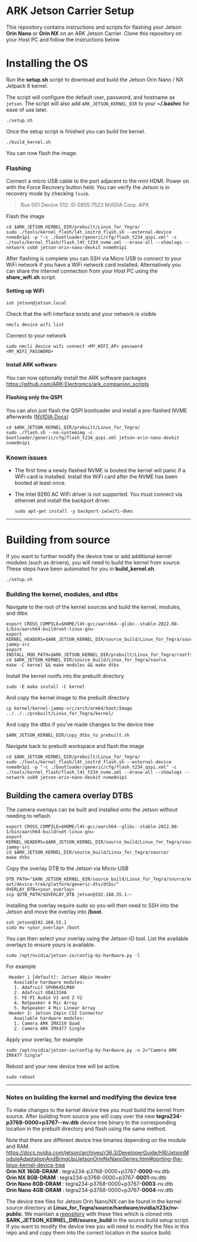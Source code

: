 # ARK Jetson Carrier Setup

This repository contains instructions and scripts for flashing your Jetson **Orin Nano** or **Orin NX** on an ARK Jetson Carrier. Clone this repository on your Host PC and follow the instructions below.

# Installing the OS
Run the **setup.sh** script to download and build the Jetson Orin Nano / NX Jetpack 6 kernel.

The script will configure the default user, password, and hostname as `jetson`. The script will also add `ARK_JETSON_KERNEL_DIR` to your **~/.bashrc** for ease of use later.
```
./setup.sh
```
Once the setup script is finished you can build the kernel.
```
./build_kernel.sh
```
You can now flash the image.

### Flashing
Connect a micro USB cable to the port adjacent to the mini HDMI. Power on with the Force Recovery button held. You can verify the Jetson is in recovery mode by checking `lsusb`.
> Bus 001 Device 012: ID 0955:7523 NVIDIA Corp. APX

Flash the image
````
cd $ARK_JETSON_KERNEL_DIR/prebuilt/Linux_for_Tegra/
sudo ./tools/kernel_flash/l4t_initrd_flash.sh --external-device nvme0n1p1 -p "-c ./bootloader/generic/cfg/flash_t234_qspi.xml" -c ./tools/kernel_flash/flash_l4t_t234_nvme.xml --erase-all --showlogs --network usb0 jetson-orin-nano-devkit nvme0n1p1
````

After flashing is complete you can SSH via Micro USB to connect to your WiFi network if you have a WiFi network card installed. Alternatively you can share the internet connection from your Host PC using the **share_wifi.sh** script.

#### Setting up WiFi
```
ssh jetson@jetson.local
```
Check that the wifi interface exists and your network is visible
```
nmcli device wifi list
```
Connect to your network
```
sudo nmcli device wifi connect <MY_WIFI_AP> password <MY_WIFI_PASSWORD>
```

#### Install ARK software
You can now optionally install the ARK software packages <br>
https://github.com/ARK-Electronics/ark_companion_scripts

#### Flashing only the QSPI
You can also just flash the QSPI bootloader and install a pre-flashed NVME afterwards ([NVIDIA Docs](https://docs.nvidia.com/jetson/archives/r36.3/DeveloperGuide/SD/FlashingSupport.html#examples))
```
cd $ARK_JETSON_KERNEL_DIR/prebuilt/Linux_for_Tegra/
sudo ./flash.sh --no-systemimg -c bootloader/generic/cfg/flash_t234_qspi.xml jetson-orin-nano-devkit nvme0n1p1
```

### Known issues
- The first time a newly flashed NVME is booted the kernel will panic if a WiFi card is installed. Install the WiFi card after the NVME has been booted at least once.

- The Intel 9260 AC WiFi driver is not supported. You must connect via ethernet and install the backport driver.
  ```
  sudo apt-get install -y backport-iwlwifi-dkms
  ```

---

# Building from source
If you want to further modify the device tree or add additional kernel modules (such as drivers), you will need to build the kernel from source. These steps have been automated for you in **build_kernel.sh**.
```
./setup.sh
```

### Building the kernel, modules, and dtbs
Navigate to the root of the kernel sources and build the kernel, modules, and dtbs
```
export CROSS_COMPILE=$HOME/l4t-gcc/aarch64--glibc--stable-2022.08-1/bin/aarch64-buildroot-linux-gnu-
export KERNEL_HEADERS=$ARK_JETSON_KERNEL_DIR/source_build/Linux_for_Tegra/source/kernel/kernel-jammy-src
export INSTALL_MOD_PATH=$ARK_JETSON_KERNEL_DIR/prebuilt/Linux_for_Tegra/rootfs/
cd $ARK_JETSON_KERNEL_DIR/source_build/Linux_for_Tegra/source
make -C kernel && make modules && make dtbs
```
Install the kernel rootfs into the prebuilt directory
```
sudo -E make install -C kernel
```
And copy the kernel image to the prebuilt directory
```
cp kernel/kernel-jammy-src/arch/arm64/boot/Image ../../../prebuilt/Linux_for_Tegra/kernel/
```
And copy the dtbs if you've made changes to the device tree
```
$ARK_JETSON_KERNEL_DIR/copy_dtbs_to_prebuilt.sh
```
Navigate back to prebuilt workspace and flash the image
````
cd $ARK_JETSON_KERNEL_DIR/prebuilt/Linux_for_Tegra/
sudo ./tools/kernel_flash/l4t_initrd_flash.sh --external-device nvme0n1p1 -p "-c ./bootloader/generic/cfg/flash_t234_qspi.xml" -c ./tools/kernel_flash/flash_l4t_t234_nvme.xml --erase-all --showlogs --network usb0 jetson-orin-nano-devkit nvme0n1p1
````

## Building the camera overlay DTBS
The camera overlays can be built and installed onto the Jetson without needing to reflash.
```
export CROSS_COMPILE=$HOME/l4t-gcc/aarch64--glibc--stable-2022.08-1/bin/aarch64-buildroot-linux-gnu-
export KERNEL_HEADERS=$ARK_JETSON_KERNEL_DIR/source_build/Linux_for_Tegra/source/kernel/kernel-jammy-src
cd $ARK_JETSON_KERNEL_DIR/source_build/Linux_for_Tegra/source/
make dtbs
```

Copy the overlay DTB to the Jetson via Micro-USB
```
DTB_PATH="$ARK_JETSON_KERNEL_DIR/source_build/Linux_for_Tegra/source/kernel_out/nvidia-oot/device-tree/platform/generic-dts/dtbs/"
OVERLAY_DTB=<your_overlay>
scp $DTB_PATH/$OVERLAY_DTB jetson@192.168.55.1:~
```
Installing the overlay require sudo so you will then need to SSH into the Jetson and move the overlay into **/boot**.
```
ssh jetson@192.168.55.1
sudo mv <your_overlay> /boot
```
You can then select your overlay using the Jetson-IO tool. List the available overlays to ensure yours is available.
```
sudo /opt/nvidia/jetson-io/config-by-hardware.py -l
```
For example
```
 Header 1 [default]: Jetson 40pin Header
   Available hardware modules:
   1. Adafruit SPH0645LM4H
   2. Adafruit UDA1334A
   3. FE-PI Audio V1 and Z V2
   4. ReSpeaker 4 Mic Array
   5. ReSpeaker 4 Mic Linear Array
 Header 2: Jetson 24pin CSI Connector
   Available hardware modules:
   1. Camera ARK IMX219 Quad
   2. Camera ARK IMX477 Single
```

Apply your overlay, for example
```
sudo /opt/nvidia/jetson-io/config-by-hardware.py -n 2="Camera ARK IMX477 Single"
```

Reboot and your new device tree will be active.
```
sudo reboot
```

---

### Notes on building the kernel and modifying the device tree
To make changes to the kernel device tree you must build the kernel from source. After building from source you will copy over the new **tegra234-p3768-0000+p3767-<SKU>-nv.dtb** device tree binary to the corresponding location in the prebuilt directory and flash using the same method.

Note that there are different device tree binaries depending on the module and RAM. <br>
https://docs.nvidia.com/jetson/archives/r36.3/DeveloperGuide/HR/JetsonModuleAdaptationAndBringUp/JetsonOrinNxNanoSeries.html#porting-the-linux-kernel-device-tree <br>
**Orin NX 16GB-DRAM**   : tegra234-p3768-0000+p3767-**0000**-nv.dtb <br>
**Orin NX 8GB-DRAM**    : tegra234-p3768-0000+p3767-**0001**-nv.dtb <br>
**Orin Nano 8GB-DRAM**  : tegra234-p3768-0000+p3767-**0003**-nv.dtb <br>
**Orin Nano 4GB-DRAM**  : tegra234-p3768-0000+p3767-**0004**-nv.dtb <br>

The device tree files for Jetson Orin Nano/NX can be found in the kernel source directory at **Linux_for_Tegra/source/hardware/nvidia/t23x/nv-public**. We maintain a [repository](https://github.com/ARK-Electronics/ark_jetson_orin_nano_nx_device_tree ) with these files which is cloned into **$ARK_JETSON_KERNEL_DIR/source_build** in the source build setup script. If you want to modify the device tree you will need to modify the files in this repo and and copy them into the correct location in the source build. <br>
